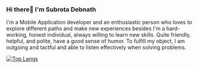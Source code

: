 ### Hi there👋 I'm Subrota Debnath
 
I'm a Mobile Application developer and an enthusiastic person who loves to explore different paths and make new experiences besides I'm a hard-working, honest individual, always willing to learn new skills. Quite friendly, helpful, and polite, have a good sense of humor. To fulfill my object, I am outgoing and tactful and able to listen effectively when solving problems. 

[![Top Langs](https://github-readme-stats.vercel.app/api/top-langs/?username=SubrotaDebnath&layout=compact)](https://github.com/anuraghazra/github-readme-stats)

